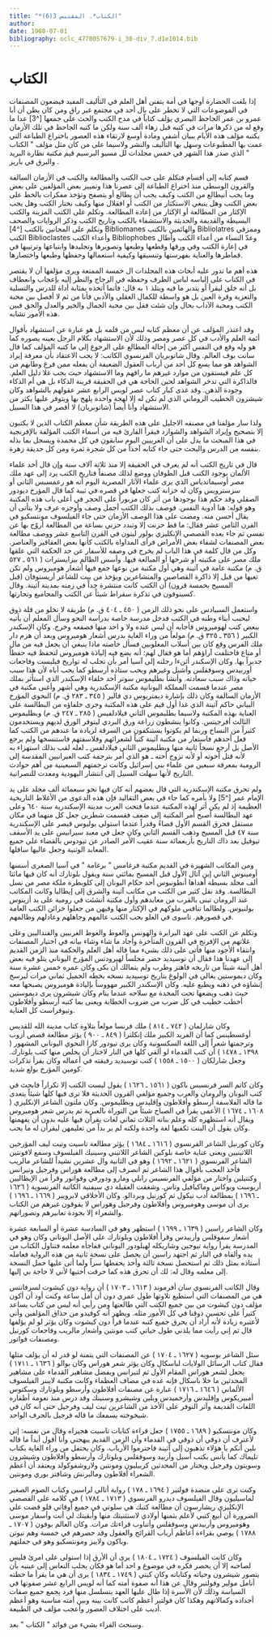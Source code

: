 ```yaml
---
title: "*الكتاب*. المقتبس 3(6)"
author: 
date: 1908-07-01
bibliography: oclc_4770057679-i_30-div_7.d1e1014.bib
---
```




#  الكتاب 


 إذا بلغت الحضارة أوجها في أمة يتفنن أهل العلم في التأليف المفيد فيضعون   المصنفات في الموضوعات التي لا تخطر على بال  أحد  في مجتمع غير راق ومن   كان يظن أن أبا عمرو بن عمر  الجاحظ  البصري يؤلف كتاباً في مدح الكتب   والحث على جمعها [^3] عدا ما وقع له من ذكرها مرات في كتبه قبل زهاء  ألف  سنة ولكن ما كتبه  الجاحظ  في تلك الأزمان يكتبه مؤلف هذه الأيام ببيان أشفى ومادة أوسع لارتقاء هذه العصور باختراع الطباعة التي عمت بها المطبوعات وسهل بها التأليف والنشر ولاسيما على من كان مثل مؤلف " الكتاب " الذي صدر  هذا الشهر  في  خمس  مجلدات  لل  مسيو البرسيم  قيم  مكتبة نظارة البريد والبرق  في  باريز  . 

 قسم كتابه إلى أقسام فتكلم على حب الكتب والمطالعة والكتب في الأزمان السالفة والقرون الوسطى منذ اختراع الطباعة إلى عصرنا هذا وتمييز بعض المؤلفين على بعض وما يجب أنيطالع من الكتب وكيف يجب أن يطالع أو يتصفح وتؤخذ مفكرات بالخط على بعض الكتب وهل ينبغي الاستكثار من الكتب أو افقلال منها وكيف نختار الكتب وهل يجب الإكثار من المطالعة أو الإكثار من إعادة المطالعة. وتكلم على الكتب المزينة والكتب البسيطة والقديمة والحديثة والاستشفاء بالكتب وتاريخ الكتب وذكر الروايات والصحف وتكلم على المجانين بالكتب [^4] Bibliomanes  والهائمين بالكتب  Bibliolatres  وممزقي الكتب  Biblioclastes  وأعداء الكتب  Bibliophobes   وعدّ النساء من أعداء الكتب وأطال في إعارة الكتب وفي ورقها وقطعها وطبعها وتصويرها وتجليدها وابتياعها وترتيبها في قماطرها والعناية بفهرستها وتنسيقها وكيفية استعمالها وحفظها وطبعها واختصارها. 

 هذه أهم ما تدور عليه أبحاث هذه المجلدات ال  خمسة  الممتعة ويرى مؤلفها أن لا يقتصر في الكتاب على إلباسه لباس الظرف وحفظه في الزجاج والنظر إليه بإعجاب وانعطاف بل أنه خلق ليقرأ أو يتدبر ما فيه ويتلذ  ١  به قال: فأنما أتخذه بمثابة أداة للدرس والتسلية والتعزية وقرة العين بل هو واسطة للكمال العقلي والأدبي فأنا من ثم لا أفصل بين محبة الكتب ومحبة الآداب بحال وإن شئت فقل بين محبة الجمال والخير والعدل والحق فبين هذه الأمور تشابه. 

 وقد اعتذر المؤلف عن أن معظم كتابه ليس من قلمه بل هو عبارة عن استشهاد بأقوال أئمة   العلم والأدب في كل عصر ومصر وذلك لأن الاستشهاد بكلام الرجل بعينه يصوره كما هو وله وقع في النفس أكثر من إحالة المطالع على الرجوع إلى ما كتبه المؤلف كما قال سانت بوف العالم. وقال شاتوبريان الفرنسوي الكاتب: لا يجب الاعتقاد بأن معرفة إيراد الشواهد هو مما يسع كل  أحد  من أرباب العقول الضعيفة أن يفعله ممن فرغ وطابهم من كل علم فيستقون من موارد غيرهم ما راقهم وما الاستشهاد حيث يجب غلا دليل العلم. فالذاكرة التي تدخر الشواهد لحين الحاجة هي في الحقيقة قرينة الذكاء بل هي أم الذكاء وجودة الذهن. وقد غذى كبار كتاب عصر لويس الرابع  عشر  عقولهم بالشواهد وكان شيشرون الخطيب الروماني الذي لم تكن له إلا لهجة واحدة يلهج بها ويتوفر عليها يكثر من الاستشهاد وأنا أيضاً (شاتوبريان) لا أقصر في هذا السبيل.  

 ولذا سار مؤلفنا في مصنفه الاجليل على هذه الطريقة شأن معظم الكتاب الذين لا يكتبون إلا بتصحيح وإيراد الشواهد والشوارد فيقرأ القارئ فيه من أسماء الكتب المؤلفة بالإفرنجية في هذا المبحث ما يدل على أن الغربيين اليوم سابقون في كل محمدة ويسجل بما بذله بنفسه من الدرس والبحث حتى جاء كتابه آخذاً من كل شجرة ثمرة ومن كل حديقة زهرة. 

 قال في تاريخ الكتب أنه لم يعرف في الحقيقة إلا منذ  ثلاثة آلاف  سنة وإن قال  أحد  علماء الألمان بوجود الكتب قبل الطوفان ووضع لذلك مصنفاً فتاريخ الكتب يرد إلى عهد ملك مصر أوسيماندياس الذي يرى علماء الآثار المصرية اليوم أنه هو رعمسيس الثاني أو سزسترويس وكان له خزانة كتب جعلها في قصره في ثيبة كما قال المؤرخ ديودور الصقلي وقد حكم هذا بوجودها من أثر كان مزبوراً على الحجر في أعلى باب هذه المكتبة وهو قوله: هنا أدوية النفس. فوصف بذلك الكتب أجمل وصف وأوجزه عرف ولا يتأتى أن يقال أحسن منه. ومضت على هذا الوصف الأزمان حتى جاء الفيلسوف مونتسكيو في القرن الثامن  عشر  فقال: ما قط حزنت إلا وتبدد حزني بساعة من المطالعة أروّح بها عن نفسي ثم جاء بعده القصصي الإنكليزي بولور ليتون في القرن التاسع  عشر  ووصف مطالعة بعض المصنفات لشفاء بعض الأمراض فرأى المداواة بالكتب كأنها بعض العقاقير والعناصر. وكل من قال كلمة في هذا الباب لم يخرج في وصفه للأسفار عن حد الحكمة التي علقها ملك مصر على مكتبته أو شرحها أو المبالغة فيها. وأسس الظالم بيزايسترات   (  ٥٦١  ـ  ٥٢٧  ق. م) مكتبة عامة في آثينة وهي أول مكتبة من نوعها جمع فيها أشعار هوميروس ولم تكن تعيها من قبل إلا ذاكرة القصاصين والمتشاعرين ويؤخذ من بيت   للشاعر أريستوفان (قبل المسيح بخمسة قرون) أن الكتب كانت منتشرة جداً في زمنه بمدينة آثينة. وقال كسينوفون في تذكرة سقراط شيئاً عن الكتب والمجاميع وتجارتها. 

 واستعمل السبيادس على نحو ذلك الزمن (  ٤٥٠  ـ  ٤٠٤  ق. م) طريقة لا تخلو من قلة ذوق ليحبب أبناء وطنه في الكتب فدخل مدرسة خاصة بدراسة النحو وسأل المعلم أن يأتيه ببعض كتب لهوميروس فأجابه أن ليس عنده ولا و  احد  منها فصفعه وخرج. وكان الإسكندر الكبير (  ٣٥٦  ـ  ٣٢٥  ق. م) مولعاً من وراء الغاية بدرس أشعار هوميروس وبعد أن هزم دار ملك الفرس وقع كان بين أسلاب المغلوبين فسأل خاصته ماذا ينبغي أن يجعل فيه من مال أو متاع فاختلفت آراؤهم أما هو فقال لهم: أنه يضع فيه إلياذة هوميروس لتحفظ فيه حفظاً جديراً بها. وكان الإسكندر أثنءا رحلته إلى آسيا أمر بأن تجلب له تواريخ فيليست وفاجعات أوربيدس وسوفقلس وأشيل وغيرهم ويحب ستاذه أرسطو كما يحب أباه لأن هذا سبب حياته وذاك سبب سعادته. وأنشأ بطليموس سوتر  أحد  خلفاء الإسكندر الذي استأثر بملك مصر عندما قسمت المملكة اليونانية مكتبة الإسكندرية وهي أشهر وأغنى مكتبة في الأزمان السالفة وكان ذلك بإشارة ديمتريوس دي فالير (  ٣٤٥  ـ  ٢٨٣  ق. م) النحوي المؤرخ البياني حاكم آثينة الذي غدا أول قيم على هذه المكتبة وجرى خلفاؤه من البطالسة على العناية بهذه المكتبة ولاسيما بطليموس الثاني فيلادلفيس (  ٢٨٥  ـ  ٢٤٧  ق. م) وبطليموس الثالث أفرجيتس. وكانوا ينشطون زراعة ورق البردي ليتوفر الورق لديهم ويستخدمون كثيراً من النساخ وربما لم يكونوا يستنكفون من السرقة لزيادة ما عندهم من الكتب كما فعل أحدهم فاستعار من   مكتبة آثينة كتباً لشعرائهم وفلاسفتهم فاستنسخها ولم يرجع الأصل بل أرجع نسخاً ثانية منها وبطليموس الثاني فيلادلفس ـ لعله لقب بذلك استهزاء به لأنه قتل أخوته أو لأنه تزوج أخته ـ هو الذي أمر بترجمة كتب العبرانيين المقدسة إلى الرومية بمعرفة  سبعين  من علماء بني إسرائيل وكانت ترجمتهم السبعينية من أهم حوادث التاريخ لأنها سهلت السبيل إلى انتشار اليهودية ومعدت للنصرانية. 

 ولم تحرق مكتبة الإسكندرية التي قال بعضهم أنه كان فيها نحو  سبعمائة  ألف  مجلد على يد   الإمام عمر [^5] ولا بأمره كما جاء في بعض التقاليد فإن هذه الدعوى من الأغلاط التاريخية العظيمة إذ لم يكن أثر لهذه المكتبة عندما فتحت العرب مدينة الإسكندرية سنة  ٦٤٠  وعلى عهد البطالسة أصبح أمر المكتبة إلى ضعف فقسمت شطرين جعل كل منهما في مكان مستقل فحرق القسم الأول قضاءً وقدراً عندما استولى يوليوس قيصر على الإسكندرية سنة  ٤٧  قبل المسيح وذهب القسم الثاني وكان جعل في معبد سيرابيس على يد الأسقف تيوفيل بعد ذاك التاريخ بأربعمائة سنة عقيب الأمر الصادر عن تيودوس بالقضاء على جميع المعابد الوثنية وجعل عاليها سافلها. 

 ومن المكاتب الشهيرة في القديم مكتبة فرغامس " برغامة " في آسيا الصغرى أسسها أومينوس الثاني إبن آتال الأول قبل المسيح بمائتي سنة ويقول بلوتارك أنه كان فيها مائتا  ألف  مجلد بسيطة أهداها أنطونيوس  أحد  حكام اليونان إلى كلوبطرة ملكة مصر من نسل البطالسة. وقد نقل كثير من الكتب من مكاتب آثينة والشرق إلى إيطاليا وكانت المكاتب عند الرومان   تبنى بالقرب من معابدهم وأول مكتبة أنشئت في رومية على يد أزينوس بولنيوس. ولطالما تنافس ملوكهم في الإكثار منها وفيهن من جعلوا خزائن الكتب العامة في قصورهم. تاسوى في الغلو بحب الكتب عالمهم وجاهلهم وعادلهم وظالمهم. 

 وتكلم عن الكتب على عهد البرابرة والهونس والغوط والغوط الغربيين والفنداليين وعلى غلاتهم من الإفرنج في القرون المتأخرة وأجاد ما شاء وشاء بيانه في اختيار المصنفات وانتقاء الأجود منها فأتى على ذلك بشيء مما قاله أهل العلم والحكمة منذ الزمن القديم إلى عهدنا هذا فقال أن توسيديد حضر مجلساً لهيرودتس المؤرخ اليوناني يتلو فيه بعض أهل آثينة شيئاً من تاريخه فاهتز وطرب ولم يتمالك أن بكى وكان عمره  خمس  عشرة  سنة وكان ديموستين يغالي في الولوغ بتاريخ توسيديد نسخه بخطه الجميل  ثماني  مرات ليرسخ إنشاؤه في ذهنه ويطبع عليه. وكان الإسكندر الكبير مهووساً بإلياذة هوميروس يصبحها معه حيث ذهب ويضعها تحت المخدة مع سلاحه عندما ينام وكان شيشرون يرى ديموستين أخطب خطيب في كل ضرب من ضروب الخطابة ويعنى بما كتبه أرسطو وأفلاطون وتيوفراست كل العناية. 

 وكان شارلمان (  ٧٤٢  ـ  ٨١٤  ) ملك فرنسا مولعاً بتلاوة كتاب مدينة الله للقديس   أوغسطينس كما أن الفريد الكبير ملك إنكلترا (  ٨٤٩  ـ  ٩٠٠  ) يؤثر مطالعة قصص أزوب وترجمتها شعراً إلى اللغة السكسونية وكان يرى تيودور كازا النحوي اليوناني المشهور (  ١٣٩٨  ـ  ١٤٧٨  ) أن كتب القدماء لو ألقي كلها في النار لاختار أن يخلص منها كتب بلوتارك. وجعل شارلكان (  ١٥٠٠  ـ  ١٥٥٨  ) كتب توسيديد رفيقته في أعماله وكان يقرأ تذكرات كومين المؤرخ بولع شديد.  

 وكان كاتم السر فرنسيس باكون (  ١٥٦١  ـ  ١٦٢٦  ) يقول ليست الكتب إلا تكراراً فابحث في كتب اليونان والرومان والعرب وجميع مؤلفي القرون الحديثة فلا ترى فيها كلها شيئاً يتعدى ما قاله الفلاسفة أرسطو وأفلاطون وإقليدس وبطليموس. وكان ملتون الشاعر الإنكليزي (  ١٦٠٨  ـ  ١٦٧٤  ) الأعمى يقرأ في الصباح شيئاً من التوراة بالعبرية ثم يدرس شعر هوميروس ويقال أنه استظهره كله وعلم بناته الثلاث  ثماني  لغات يقرأن فيها عليه بدون أن يفهمنها وكان يقول أن البنت تكفيها لغة واحدة ولكنه لم ير بداً من تعليمهن ليقرأن له ما يحب. 

 وكان كورنيل الشاعر الفرنسوي (  ١٦١٦  ـ  ١٦٨٤  ) يؤثر مطالعة تاسيت وتيت ليف المؤرخين اللاتينيين ويعنى عناية خاصة بلوكين الشاعر اللاتيني وسينيك الفيلسوف وسمع لافونتين الشاعر الفرنسوي (  ١٦٢١  ـ  ١٦٩٢  ) وهو في الثانية وال  عشرين  نشيداً للشاعر مالريب فأخذ العجب بأقوال هذا الشاعر ثم انصرف إلى مطالعة هوراس وفرجيل وتيرانس وكنتيلين واختار من مؤلفي الفرنسيس رابلي ومارو ودورفي وفواتور وقرأ من الإيطاليين أريوست وبوكاس وماكيافيل وتاس. وشغفت العقيلة دي سيفنية الكاتبة الفرنسوية (  ١٦٢٦  ـ  ١٦٩٦  ) بمطالعة أدب نيكول ثم كورنيل وبردالو. وكان الأخلاقي لابرويير (  ١٦٦٩  ـ  ١٦٩٦  ) يرى أن موسى وهوميروس وأفلاطون وفرجيل وهوراس لا يفوقون غيرهم من الكتاب والشعراء إلا بجودة تعابيرهم وتصوراتهم. 

 وكان الشاعر راسين (  ١٦٣٩  ـ  ١٦٩٩  ) استظهر وهو في السادسة  عشرة  أو السابعة  عشرة  أشعار سفوقلس وأربيدس وقرأ أفلاطون وبلوتارك على الأصل اليوناني وكان وهو في المدرسة يقرأ رواية تيوجين وشاريكله لهيلودور   اليوناني ففاجأه معلمه فتناول الكتاب من يده وألقاه في النار ثم اجتهد راسين أن يحصل على نسخة ثانية من هذه الرواية فعامله   أستاذه بمثل ذلك ثم استحصل نسخة ثالثة وأخذ يحفظها سراً ولما أتى عليها حمل النسخة إلى معلمه وقال له: لك أن تحرق هذه كما حرقت أختيها لأني لا حاجة بي إليها. 

 وقال الكاتب الفرنسوي سان أفرموند (  ١٦١٣  ـ  ١٧٠٣  ) أن رواية دون كيشوت لسرفانتس هي من المصنفات التي أستطيع تلاوتها طول عمري دون أن أمل ساعة وكنت أود أن أكون مؤلف دون كيشوت من بين جميع الكتب التي طالعتها ومن رأيي أنه ليس من كتاب يساعد كثيراً على تحسين ذوقنا في كل الأمور مثله. ويظهر أنه كوفيدو من حذاق المؤلفين وأني لأعتبره زيادة لأنه أراد أن يحرق جميع كتبه عندما قرأ دون كيشوت وكان يؤثر لو لم يؤلفها قال ثم إني رأيت مما يلذني طول حياتي كتب مونتين وأشعار مالريب وفاجعات كورنيل ومصنفات فواتور. 

 سئل الشاعر بوسويه (  ١٦٢٧  ـ  ١٧٠٤  ) عن المصنفات التي يتمنة لو قدر له أن يؤلف مثلها فقال كتاب الرسائل الولايات لباسكال وكان يؤثر شعر هوراس وكان بوالو (  ١٦٣٦  ـ  ١٧١١  ) يجعل لشعر هوراس المقام الأول ثم لتيرانس ويفضل مشاهير القدماء على مشاهير المحدثين ما خلا باسكال فإنه عده في مصاف العظماء وكانت مكتبة لايبنر الفيلسوف الألماني (  ١٦٤٦  ـ  ١٧١٦  ) عبارة عن مصنفات أفلاطون وأرسطو وبلوتارك وسكتوس أمبيريكوس وإقليدس وأرخميدس وبلين وشيشرو وسنينك وقد درس منذ نعومة أظفاره اللغات القديمة وآثر التوفر على الأخذ من الشاعرين تيت ليف وفرجيل حتى أنه كان في شيخوخته يسمعك ما قاله فرجيل بالحرف الواحد.  

 وكان مونتسكيو (  ١٦٨٩  ـ  ١٧٥٥  ) جعل قراءة كتابات تاسيت هجيراه وقال من نفسه: إني لأعترف أن ذوقي أن ذوقي في القدماء وأن الزمن القديم يبهجني وأنا أقول أبداً ما قاله بلين أنكم يا هؤلاء تذهبون إلى آثينة فاحترموا الأرباب. وكان يحتفل من وراء الغاية بكتاب تليماك كما يأنس بكتب آسيل وأربيد وسوفقلس وبلوتارك وأرسطو وأفلاطون وشيشرون وسويتون وفرجيل ويختار من المحدثين كربيليون ومونتين ولاروشفوكولد ويعتقد أن أعظم الشعراء أفلاطون ومالبرنش وشافتز بوري ومونتين. 

 وكنت ترى على منضدة فولتير (  ١٦٩٤  ـ  ١٧٨  ) رواية أتالي لراسين وكتاب الصوم الصغير لماسيليون وقال الفيلسوف ديدرو الفرنسوي (  ١٧١٣  ـ  ١٧٨٤  ) في كلامه على   القصصي الإنكليزي ريشارسون أن مطالعة كتبك هي سلوتي في جميع أوقاتي فلو قضت علي الضرورة أن أبيع كتبي لأعلم بثمنها أولادي لاستثنيتك منها وأبقيتك لي أنت وأسفار موسى وهوميروس وأربيدس وسوفقلس وأتناوب قراءتك مرات. وكان العالم بوفون (  ١٧٠٧  ـ  ١٧٨٨  ) يوصي بقراءة أعاظم أرباب القرائح والعقول وقد حصرهم في  خمسة  وهم نيوتن وباكون ولايبز ومونتسكيو وهو في جملتهم. 

 وكان كانت الفيلسوف (  ١٧٢٤  ـ  ١٨٠٤  ) يرى أن الأرق إذا استولى على امرئ فليس لصاحبه إلا أن يحصر فكره في موضوع و  احد  أما هو فكان يجلب النعاس إلى عينيه بأن يتصور شيشرون وحياته وكتاباته وكان كيتي (  ١٧٤٩  ـ  ١٨٣٤  ) يرى أن هي ما يقرأ ما خطته أنامل مولير وفولتير وقال عن هذا أنه صفوة أمته كما أنه لويس الرابع  عشر  صفوتها في السياسة وذلك لأن الأسرة إذا طال عليها العهد يتسلسل منها فرد يجمع جميع صفات أجداده   وكمالاتهم وهكذا كان فولتير أعظم كاتب كانت بينه وبين أمته مناسبة وهو أعظم أديب على اختلاف العصور وأعجب مؤلف في الطبيعة. 

 وسنحث القراء بشيء من فوائد " الكتاب " بعد. 
